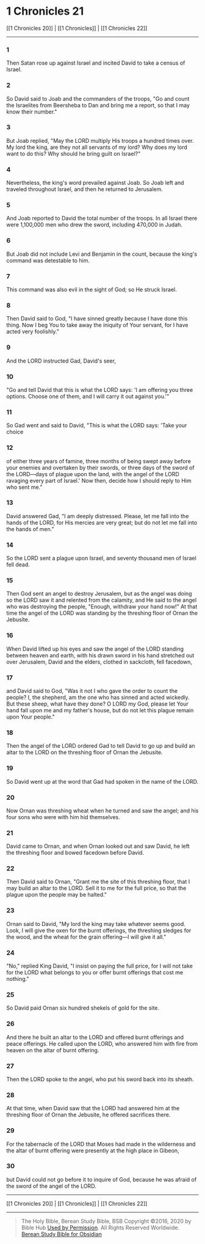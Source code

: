 # 1 Chronicles 21

[[1 Chronicles 20]] | [[1 Chronicles]] | [[1 Chronicles 22]]

---

### 1
Then Satan rose up against Israel and incited David to take a census of Israel.

### 2
So David said to Joab and the commanders of the troops, "Go and count the Israelites from Beersheba to Dan and bring me a report, so that I may know their number."

### 3
But Joab replied, "May the LORD multiply His troops a hundred times over. My lord the king, are they not all servants of my lord? Why does my lord want to do this? Why should he bring guilt on Israel?"

### 4
Nevertheless, the king's word prevailed against Joab. So Joab left and traveled throughout Israel, and then he returned to Jerusalem.

### 5
And Joab reported to David the total number of the troops. In all Israel there were 1,100,000 men who drew the sword, including 470,000 in Judah.

### 6
But Joab did not include Levi and Benjamin in the count, because the king's command was detestable to him.

### 7
This command was also evil in the sight of God; so He struck Israel.

### 8
Then David said to God, "I have sinned greatly because I have done this thing. Now I beg You to take away the iniquity of Your servant, for I have acted very foolishly."

### 9
And the LORD instructed Gad, David's seer,

### 10
"Go and tell David that this is what the LORD says: 'I am offering you three options. Choose one of them, and I will carry it out against you.'"

### 11
So Gad went and said to David, "This is what the LORD says: 'Take your choice

### 12
of either three years of famine, three months of being swept away before your enemies and overtaken by their swords, or three days of the sword of the LORD—days of plague upon the land, with the angel of the LORD ravaging every part of Israel.' Now then, decide how I should reply to Him who sent me."

### 13
David answered Gad, "I am deeply distressed. Please, let me fall into the hands of the LORD, for His mercies are very great; but do not let me fall into the hands of men."

### 14
So the LORD sent a plague upon Israel, and seventy thousand men of Israel fell dead.

### 15
Then God sent an angel to destroy Jerusalem, but as the angel was doing so the LORD saw it and relented from the calamity, and He said to the angel who was destroying the people, "Enough, withdraw your hand now!" At that time the angel of the LORD was standing by the threshing floor of Ornan the Jebusite.

### 16
When David lifted up his eyes and saw the angel of the LORD standing between heaven and earth, with his drawn sword in his hand stretched out over Jerusalem, David and the elders, clothed in sackcloth, fell facedown,

### 17
and David said to God, "Was it not I who gave the order to count the people? I, the shepherd, am the one who has sinned and acted wickedly. But these sheep, what have they done? O LORD my God, please let Your hand fall upon me and my father's house, but do not let this plague remain upon Your people."

### 18
Then the angel of the LORD ordered Gad to tell David to go up and build an altar to the LORD on the threshing floor of Ornan the Jebusite.

### 19
So David went up at the word that Gad had spoken in the name of the LORD.

### 20
Now Ornan was threshing wheat when he turned and saw the angel; and his four sons who were with him hid themselves.

### 21
David came to Ornan, and when Ornan looked out and saw David, he left the threshing floor and bowed facedown before David.

### 22
Then David said to Ornan, "Grant me the site of this threshing floor, that I may build an altar to the LORD. Sell it to me for the full price, so that the plague upon the people may be halted."

### 23
Ornan said to David, "My lord the king may take whatever seems good. Look, I will give the oxen for the burnt offerings, the threshing sledges for the wood, and the wheat for the grain offering—I will give it all."

### 24
"No," replied King David, "I insist on paying the full price, for I will not take for the LORD what belongs to you or offer burnt offerings that cost me nothing."

### 25
So David paid Ornan six hundred shekels of gold for the site.

### 26
And there he built an altar to the LORD and offered burnt offerings and peace offerings. He called upon the LORD, who answered him with fire from heaven on the altar of burnt offering.

### 27
Then the LORD spoke to the angel, who put his sword back into its sheath.

### 28
At that time, when David saw that the LORD had answered him at the threshing floor of Ornan the Jebusite, he offered sacrifices there.

### 29
For the tabernacle of the LORD that Moses had made in the wilderness and the altar of burnt offering were presently at the high place in Gibeon,

### 30
but David could not go before it to inquire of God, because he was afraid of the sword of the angel of the LORD.

---

[[1 Chronicles 20]] | [[1 Chronicles]] | [[1 Chronicles 22]]

---

> The Holy Bible, Berean Study Bible, BSB
> Copyright &copy;2016, 2020 by Bible Hub
> [Used by Permission](https://berean.bible/terms.htm). All Rights Reserved Worldwide.
> [Berean Study Bible for Obsidian](https://github.com/gapmiss/berean-study-bible-for-obsidian)

